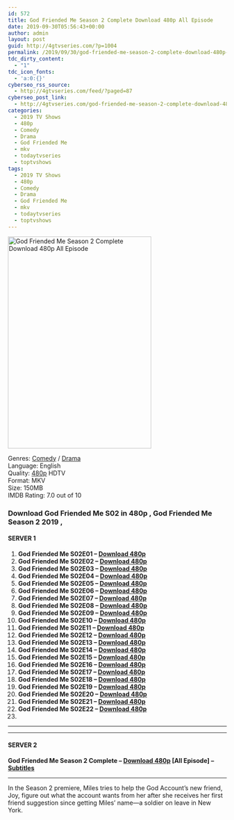 ```yaml
---
id: 572
title: God Friended Me Season 2 Complete Download 480p All Episode
date: 2019-09-30T05:56:43+00:00
author: admin
layout: post
guid: http://4gtvseries.com/?p=1004
permalink: /2019/09/30/god-friended-me-season-2-complete-download-480p-all-episode/
tdc_dirty_content:
  - "1"
tdc_icon_fonts:
  - 'a:0:{}'
cyberseo_rss_source:
  - http://4gtvseries.com/feed/?paged=87
cyberseo_post_link:
  - http://4gtvseries.com/god-friended-me-season-2-complete-download-480p-all-episode/
categories:
  - 2019 TV Shows
  - 480p
  - Comedy
  - Drama
  - God Friended Me
  - mkv
  - todaytvseries
  - toptvshows
tags:
  - 2019 TV Shows
  - 480p
  - Comedy
  - Drama
  - God Friended Me
  - mkv
  - todaytvseries
  - toptvshows
---
```

<img loading="lazy" class="aligncenter" src="https://4.bp.blogspot.com/-nby6F91FkSU/XZGVQxhZjJI/AAAAAAAAAAc/1na3y1Ds5ko8iQfaU_DJSOscQREQ6Y4WgCK4BGAYYCw/s1600/God%2BFriended%2BMe%2BSeason%2B2.jpg" alt="God Friended Me Season 2 Complete Download 480p All Episode" width="330" height="488" />

Genres: <a href="http://4gtvseries.com/tag/comedy/" data-wpel-link="internal">Comedy</a> /&nbsp;<a href="http://4gtvseries.com/tag/drama/" data-wpel-link="internal">Drama</a>  
Language: English  
Quality:&nbsp;<a href="http://4gtvseries.com/tag/480p/" data-wpel-link="internal">480p</a>&nbsp;HDTV  
Format: MKV  
Size: 150MB  
IMDB Rating: 7.0 out of 10

### **Download God Friended Me S02 in 480p , God Friended Me Season 2 2019 ,&nbsp;**

#### <span><strong>SERVER 1</strong></span>

  1. **God Friended Me S02E01 – <a href="http://slink.dl480p.xyz/lTDOdRLA" data-wpel-link="external" target="_blank" rel="nofollow external noopener noreferrer" class="wpel-icon-left"><i class="wpel-icon fa fa-download" aria-hidden="true"></i>Download 480p</a>**
  2. **God Friended Me S02E02 – <a href="http://slink.dl480p.xyz/G7et" data-wpel-link="external" target="_blank" rel="nofollow external noopener noreferrer" class="wpel-icon-left"><i class="wpel-icon fa fa-download" aria-hidden="true"></i>Download 480p</a>**
  3. **God Friended Me S02E03 – <a href="http://slink.dl480p.xyz/T15cr" data-wpel-link="external" target="_blank" rel="nofollow external noopener noreferrer" class="wpel-icon-left"><i class="wpel-icon fa fa-download" aria-hidden="true"></i>Download 480p</a>**
  4. **God Friended Me S02E04 – <a href="http://slink.dl480p.xyz/FLAR" data-wpel-link="external" target="_blank" rel="nofollow external noopener noreferrer" class="wpel-icon-left"><i class="wpel-icon fa fa-download" aria-hidden="true"></i>Download 480p</a>**
  5. **God Friended Me S02E05 – <a href="http://slink.dl480p.xyz/LlKbrron" data-wpel-link="external" target="_blank" rel="nofollow external noopener noreferrer" class="wpel-icon-left"><i class="wpel-icon fa fa-download" aria-hidden="true"></i>Download 480p</a>**
  6. **God Friended Me S02E06 – <a href="http://slink.dl480p.xyz/J9vpd" data-wpel-link="external" target="_blank" rel="nofollow external noopener noreferrer" class="wpel-icon-left"><i class="wpel-icon fa fa-download" aria-hidden="true"></i>Download 480p</a>**
  7. **God Friended Me S02E07 – <a href="http://slink.dl480p.xyz/wORDYnWw" data-wpel-link="external" target="_blank" rel="nofollow external noopener noreferrer" class="wpel-icon-left"><i class="wpel-icon fa fa-download" aria-hidden="true"></i>Download 480p</a>**
  8. **God Friended Me S02E08 – <a href="http://slink.dl480p.xyz/snDmL" data-wpel-link="external" target="_blank" rel="nofollow external noopener noreferrer" class="wpel-icon-left"><i class="wpel-icon fa fa-download" aria-hidden="true"></i>Download 480p</a>**
  9. **God Friended Me S02E09 – <a href="http://slink.dl480p.xyz/7iWe" data-wpel-link="external" target="_blank" rel="nofollow external noopener noreferrer" class="wpel-icon-left"><i class="wpel-icon fa fa-download" aria-hidden="true"></i>Download 480p</a>**
 10. **God Friended Me S02E10 – <a href="http://slink.dl480p.xyz/aO8fXF" data-wpel-link="external" target="_blank" rel="nofollow external noopener noreferrer" class="wpel-icon-left"><i class="wpel-icon fa fa-download" aria-hidden="true"></i>Download 480p</a>**
 11. **God Friended Me S02E11 – <a href="http://slink.dl480p.xyz/fLtcj8" data-wpel-link="external" target="_blank" rel="nofollow external noopener noreferrer" class="wpel-icon-left"><i class="wpel-icon fa fa-download" aria-hidden="true"></i>Download 480p</a>**
 12. **God Friended Me S02E12 – <a href="http://slink.dl480p.xyz/vJdD" data-wpel-link="external" target="_blank" rel="nofollow external noopener noreferrer" class="wpel-icon-left"><i class="wpel-icon fa fa-download" aria-hidden="true"></i>Download 480p</a>**
 13. **God Friended Me S02E13 – <a href="http://slink.dl480p.xyz/D3JZd5" data-wpel-link="external" target="_blank" rel="nofollow external noopener noreferrer" class="wpel-icon-left"><i class="wpel-icon fa fa-download" aria-hidden="true"></i>Download 480p</a>**
 14. **God Friended Me S02E14 – <a href="http://slink.dl480p.xyz/mRpu" data-wpel-link="external" target="_blank" rel="nofollow external noopener noreferrer" class="wpel-icon-left"><i class="wpel-icon fa fa-download" aria-hidden="true"></i>Download 480p</a>**
 15. **God Friended Me S02E15 – <a href="http://slink.dl480p.xyz/9zMlHK2z" data-wpel-link="external" target="_blank" rel="nofollow external noopener noreferrer" class="wpel-icon-left"><i class="wpel-icon fa fa-download" aria-hidden="true"></i>Download 480p</a>**
 16. **God Friended Me S02E16 – <a href="http://slink.dl480p.xyz/7MtqUQ" data-wpel-link="external" target="_blank" rel="nofollow external noopener noreferrer" class="wpel-icon-left"><i class="wpel-icon fa fa-download" aria-hidden="true"></i>Download 480p</a>**
 17. **God Friended Me S02E17 – <a href="http://slink.dl480p.xyz/NQcrY" data-wpel-link="external" target="_blank" rel="nofollow external noopener noreferrer" class="wpel-icon-left"><i class="wpel-icon fa fa-download" aria-hidden="true"></i>Download 480p</a>**
 18. **God Friended Me S02E18 – <a href="http://slink.dl480p.xyz/ggcVObiL" data-wpel-link="external" target="_blank" rel="nofollow external noopener noreferrer" class="wpel-icon-left"><i class="wpel-icon fa fa-download" aria-hidden="true"></i>Download 480p</a>**
 19. **God Friended Me S02E19 – <a href="http://slink.dl480p.xyz/qQYfup" data-wpel-link="external" target="_blank" rel="nofollow external noopener noreferrer" class="wpel-icon-left"><i class="wpel-icon fa fa-download" aria-hidden="true"></i>Download 480p</a>**
 20. **God Friended Me S02E20 – <a href="http://slink.dl480p.xyz/kMWPI7Q3" data-wpel-link="external" target="_blank" rel="nofollow external noopener noreferrer" class="wpel-icon-left"><i class="wpel-icon fa fa-download" aria-hidden="true"></i>Download 480p</a>**
 21. **God Friended Me S02E21 – <a href="http://slink.dl480p.xyz/pyy7r" data-wpel-link="external" target="_blank" rel="nofollow external noopener noreferrer" class="wpel-icon-left"><i class="wpel-icon fa fa-download" aria-hidden="true"></i>Download 480p</a>**
 22. **God Friended Me S02E22 – <a href="http://slink.dl480p.xyz/FbdpNVA7" data-wpel-link="external" target="_blank" rel="nofollow external noopener noreferrer" class="wpel-icon-left"><i class="wpel-icon fa fa-download" aria-hidden="true"></i>Download 480p</a>**
 23. 

* * *

* * *

#### <span><strong>SERVER 2</strong></span>

**God Friended Me Season 2 Complete – <a href="http://dl480p.xyz/798/" data-wpel-link="external" target="_blank" rel="nofollow external noopener noreferrer" class="wpel-icon-left"><i class="wpel-icon fa fa-download" aria-hidden="true"></i>Download 480p</a> [All Episode] – <a href="https://subscene.com/subtitles/god-friended-me-second-season" data-wpel-link="external" target="_blank" rel="nofollow external noopener noreferrer" class="wpel-icon-left"><i class="wpel-icon fa fa-download" aria-hidden="true"></i>Subtitles</a>**

* * *

In the Season 2 premiere, Miles tries to help the God Account’s new friend, Joy, figure out what the account wants from her after she receives her first friend suggestion since getting Miles’ name—a soldier on leave in New York.

<div align="center">
</div>